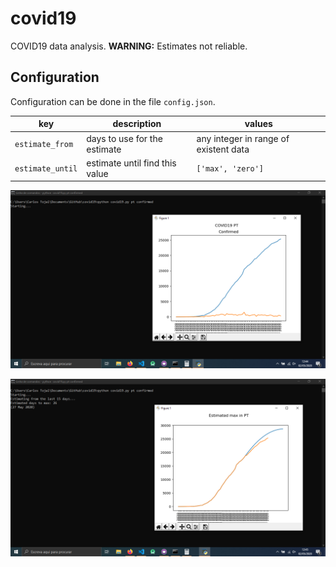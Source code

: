 # covid19

COVID19 data analysis.
**WARNING:** Estimates not reliable.

## Configuration

Configuration can be done in the file `config.json`.

| key | description | values |
| --- | ----------- | ------ |
| `estimate_from` | days to use for the estimate| any integer in range of existent data|
| `estimate_until` | estimate until find this value | `['max', 'zero']` |

![Confirmed cases in Portugal](https://raw.githubusercontent.com/carlostojal/covid19/master/img/confirmed.PNG?token=AIWB3WYL4NNOKDMPVEGO4EC6VVPLU)

![Estimated maximum in Portugal](https://raw.githubusercontent.com/carlostojal/covid19/master/img/estimate.PNG?token=AIWB3W74UQDK255G7U5OM7K6VVPMK)